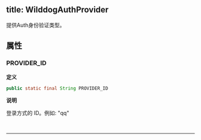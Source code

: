 title: WilddogAuthProvider
---
提供Auth身份验证类型。

## 属性

### PROVIDER_ID

**定义**

```java
public static final String PROVIDER_ID
```

**说明**

登录方式的 ID。例如: "qq"   


</br>

--- 